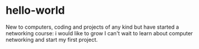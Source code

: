 # hello-world
New to computers, coding and projects of any kind but have started a networking course: i would like to grow
I can't wait to learn about computer networking and start my first project.
